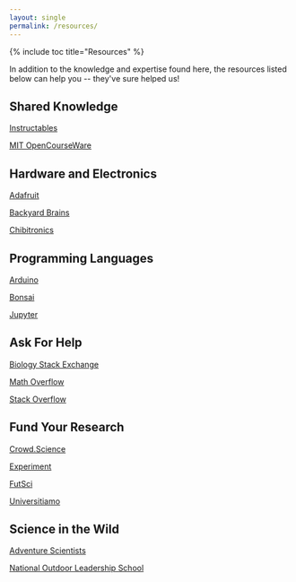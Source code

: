 ```yaml
---
layout: single
permalink: /resources/
---
```

{% include toc title="Resources" %}

In addition to the knowledge and expertise found here, the resources listed below can help you -- they've sure helped us!

## Shared Knowledge

[Instructables](http://www.instructables.com/)

[MIT OpenCourseWare](https://ocw.mit.edu/about/)

## Hardware and Electronics

[Adafruit](https://www.adafruit.com/)

[Backyard Brains](https://backyardbrains.com/)

[Chibitronics](https://chibitronics.com/)

## Programming Languages

[Arduino](https://www.arduino.cc/)

[Bonsai](https://bitbucket.org/horizongir/bonsai)

[Jupyter](https://jupyter.org/)

## Ask For Help

[Biology Stack Exchange](https://biology.stackexchange.com/)

[Math Overflow](https://mathoverflow.net/)

[Stack Overflow](https://stackoverflow.com/)

## Fund Your Research

[Crowd.Science](https://crowd.science/)

[Experiment](https://experiment.com/)

[FutSci](https://www.futsci.com/)

[Universitiamo](https://universitiamo.eu/en/project)

## Science in the Wild

[Adventure Scientists](http://www.adventurescience.org/)

[National Outdoor Leadership School](https://www.nols.edu/en/)
